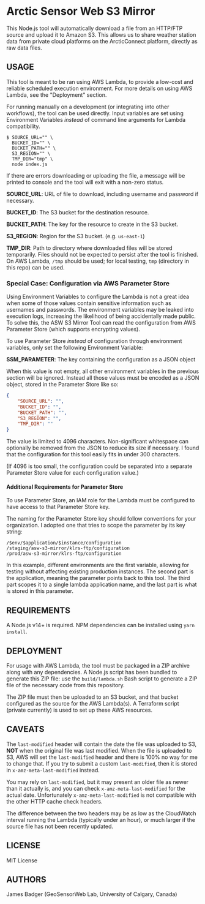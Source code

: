 # Arctic Sensor Web S3 Mirror

This Node.js tool will automatically download a file from an HTTP/FTP source and upload it to Amazon S3. This allows us to share weather station data from private cloud platforms on the ArcticConnect platform, directly as raw data files.

## USAGE

This tool is meant to be ran using AWS Lambda, to provide a low-cost and reliable scheduled execution environment. For more details on using AWS Lambda, see the "Deployment" section.

For running manually on a development (or integrating into other workflows), the tool can be used directly. Input variables are set using Environment Variables *instead* of command line arguments for Lambda compatibility.

```terminal
$ SOURCE_URL="" \
  BUCKET_ID="" \
  BUCKET_PATH="" \
  S3_REGION="" \
  TMP_DIR="tmp" \
  node index.js
```

If there are errors downloading or uploading the file, a message will be printed to console and the tool will exit with a non-zero status.

**SOURCE_URL**: URL of file to download, including username and password if necessary.

**BUCKET_ID**: The S3 bucket for the destination resource.

**BUCKET_PATH**: The key for the resource to create in the S3 bucket.

**S3_REGION**: Region for the S3 bucket. (e.g. `us-east-1`)

**TMP_DIR**: Path to directory where downloaded files will be stored temporarily. Files should not be expected to persist after the tool is finished. On AWS Lambda, `/tmp` should be used; for local testing, `tmp` (directory in this repo) can be used.

### Special Case: Configuration via AWS Parameter Store

Using Environment Variables to configure the Lambda is not a great idea when some of those values contain sensitive information such as usernames and passwords. The environment variables may be leaked into execution logs, increasing the likelihood of being accidentally made public. To solve this, the ASW S3 Mirror Tool can read the configuration from AWS Parameter Store (which supports encrypting values).

To use Parameter Store *instead* of configuration through environment variables, only set the following Environment Variable:

**SSM_PARAMETER**: The key containing the configuration as a JSON object

When this value is not empty, all other environment variables in the previous section will be ignored. Instead all those values must be encoded as a JSON object, stored in the Parameter Store like so:

```json
{
    "SOURCE_URL": "",
    "BUCKET_ID": "",
    "BUCKET_PATH": "",
    "S3_REGION": "",
    "TMP_DIR": ""
}
```

The value is limited to 4096 characters. Non-significant whitespace can optionally be removed from the JSON to reduce its size if necessary. I found that the configuration for this tool easily fits in under 300 characters.

(If 4096 is too small, the configuration could be separated into a separate Parameter Store value for each configuration value.)

#### Additional Requirements for Parameter Store

To use Parameter Store, an IAM role for the Lambda must be configured to have access to that Parameter Store key.

The naming for the Parameter Store key should follow conventions for your organization. I adopted one that tries to scope the parameter by its key string:

```
/$env/$application/$instance/configuration
/staging/asw-s3-mirror/klrs-ftp/configuration
/prod/asw-s3-mirror/klrs-ftp/configuration
```

In this example, different environments are the first variable, allowing for testing without affecting existing production instances. The second part is the application, meaning the parameter points back to this tool. The third part scopes it to a single lambda application name, and the last part is what is stored in this parameter.

## REQUIREMENTS

A Node.js v14+ is required. NPM dependencies can be installed using `yarn install`.

## DEPLOYMENT

For usage with AWS Lambda, the tool must be packaged in a ZIP archive along with any dependencies. A Node.js script has been bundled to generate this ZIP file: use the `build/lambda.sh` Bash script to generate a ZIP file of the necessary code from this repository.

The ZIP file must then be uploaded to an S3 bucket, and that bucket configured as the source for the AWS Lambda(s). A Terraform script (private currently) is used to set up these AWS resources.

## CAVEATS

The `last-modified` header will contain the date the file was uploaded to S3, **NOT** when the original file was last modified. When the file is uploaded to S3, AWS will set the `last-modified` header and there is 100% no way for me to change that. If you try to submit a custom `last-modified`, then it is stored in `x-amz-meta-last-modified` instead.

You may rely on `last-modified`, but it may present an older file as newer than it actually is, and you can check `x-amz-meta-last-modified` for the actual date. Unfortunately `x-amz-meta-last-modified` is not compatible with the other HTTP cache check headers.

The difference between the two headers may be as low as the CloudWatch interval running the Lambda (typically under an hour), or much larger if the source file has not been recently updated.

## LICENSE

MIT License

## AUTHORS

James Badger (GeoSensorWeb Lab, University of Calgary, Canada)
